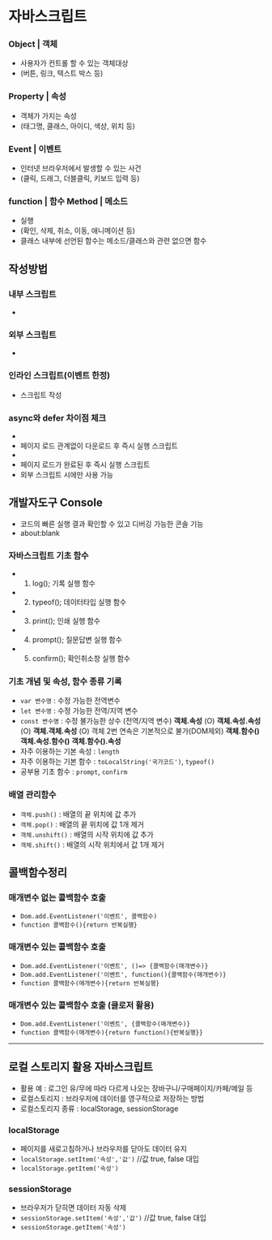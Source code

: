 # 자바스크립트
### Object | 객체
* 사용자가 컨트롤 할 수 있는 객체대상
* (버튼, 링크, 텍스트 박스 등)
### Property | 속성
* 객체가 가지는 속성
* (태그명, 클래스, 아이디, 색상, 위치 등)<!-- 객체.속성 으로 씀 ex. button.id -->
### Event | 이벤트
* 인터넷 브라우저에서 발생할 수 있는 사건
* (클릭, 드래그, 더블클릭, 키보드 입력 등)
### function | 함수  Method | 메소드
* 실행
* (확인, 삭제, 취소, 이동, 애니메이션 등)
* 클래스 내부에 선언된 함수는 메소드/클래스와 관련 없으면 함수
## 작성방법
### 내부 스크립트
* <script>스크립트 작성</script>
### 외부 스크립트
* <script src="경로"> <!-- 사이에 작성 금지 --> </script>
### 인라인 스크립트(이벤트 한정)
* <tag event="이벤트함수">스크립트 작성</tag>

### async와 defer 차이점 체크
* <script src="" sync></script>
* 페이지 로드 관계없이 다운로드 후 즉시 실행 스크립트
* <script src="" defer></script>
* 페이지 로드가 완료된 후 즉시 실행 스크립트
* 외부 스크립트 시에만 사용 가능

## 개발자도구 Console
* 코드의 빠른 실행 결과 확인할 수 있고 디버깅 가능한 콘솔 기능
* about:blank

### 자바스크립트 기초 함수
* 1. log(); 기록 실행 함수
* 2. typeof(); 데이터타입 실행 함수
* 3. print(); 인쇄 실행 함수
* 4. prompt(); 질문답변 실행 함수
* 5. confirm(); 확인취소창 실행 함수

### 기초 개념 및 속성, 함수 종류 기록
* `var 변수명` : 수정 가능한 전역변수
* `let 변수명` : 수정 가능한 전역/지역 변수
* `const 변수명` : 수정 불가능한 상수 (전역/지역 변수)
**객체.속성** (O)
**객체.속성.속성** (O)
**객체.객체.속성** (O) 객체 2번 연속은 기본적으로 불가(DOM제외)
**객체.함수()** 
**객체.속성.함수()** 
**객체.함수().속성** 
* 자주 이용하는 기본 속성 : `length` <!-- 수세기 -->
* 자주 이용하는 기본 함수 : `toLocalString('국가코드')`, `typeof()`
* 공부용 기초 함수 : `prompt`, `confirm`
### **배열** 관리함수
* `객체.push()` : 배열의 끝 위치에 값 추가
* `객체.pop()` : 배열의 끝 위치에 값 1개 제거
* `객체.unshift()` : 배열의 시작 위치에 값 추가
* `객체.shift()` : 배열의 시작 위치에서 값 1개 제거

## 콜백함수정리
### 매개변수 없는 콜백함수 호출
* `Dom.add.EventListener('이벤트', 콜백함수)`
* `function 콜백함수(){return 반복실행}`

### 매개변수 있는 콜백함수 호출
* `Dom.add.EventListener('이벤트', ()=> {콜백함수(매개변수)}`
* `Dom.add.EventListener('이벤트', function(){콜백함수(매개변수)}`
* `function 콜백함수(매개변수){return 반복실행}`

### 매개변수 있는 콜백함수 호출 (클로저 활용)
* `Dom.add.EventListener('이벤트', {콜백함수(매개변수)}`
* `function 콜백함수(매개변수){return function(){반복실행}}`
 -----
## 로컬 스토리지 활용 자바스크립트
* 활용 예 : 로그인 유/무에 따라 다르게 나오는 장바구니/구매페이지/카페/메일 등
* 로컬스토리지 : 브라우저에 데이터를 영구적으로 저장하는 방법
* 로컬스토리지 종류 : localStorage, sessionStorage
### localStorage
* 페이지를 새로고침하거나 브라우저를 닫아도 데이터 유지
* `localStorage.setItem('속성','값')` //값 true, false 대입
* `localStorage.getItem('속성')`
### sessionStorage
* 브라우저가 닫히면 데이터 자동 삭제
* `sessionStorage.setItem('속성','값')` //값 true, false 대입
* `sessionStorage.getItem('속성')`